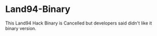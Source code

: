 # Land94-Binary
This Land94 Hack Binary is Cancelled but developers said didn't like it binary version.
